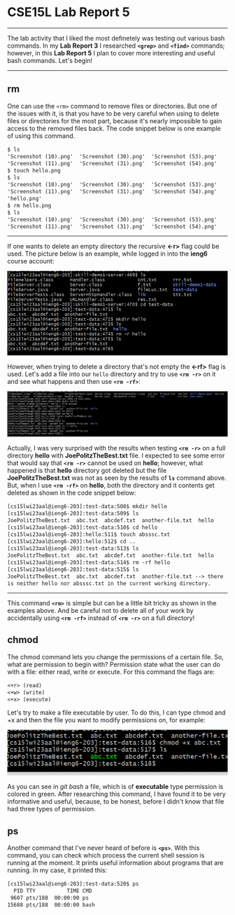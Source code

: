 # CSE15L Lab Report 5
***
The lab activity that I liked the most definetely was testing out various bash commands. In my **Lab Report 3** I researched **`<grep>`** and **`<find>`** commands; however, in this **Lab Report 5** I plan to cover more interesting and useful bash commands. Let's begin!
***
## rm
One can use the `<rm>` command to remove files or directories. But one of the issues with it, is that you have to be very careful when using to delete files or directories for the most part, because it's nearly impossible to gain access to the removed files back. The code snippet below is one example of using this command.
```
$ ls
'Screenshot (10).png'  'Screenshot (30).png'  'Screenshot (53).png'
'Screenshot (11).png'  'Screenshot (31).png'  'Screenshot (54).png'
$ touch hello.png
$ ls
'Screenshot (10).png'  'Screenshot (30).png'  'Screenshot (53).png'
'Screenshot (11).png'  'Screenshot (31).png'  'Screenshot (54).png'
'hello.png'
$ rm hello.png
$ ls
'Screenshot (10).png'  'Screenshot (30).png'  'Screenshot (53).png'
'Screenshot (11).png'  'Screenshot (31).png'  'Screenshot (54).png'
```
***
If one wants to delete an empty directory the recursive **<-r>** flag could be used. The picture below is an example, while logged in into the **ieng6** course account:

![Image1](rm-r.png)

However, when trying to delete a directory that's not empty the **<-rf>** flag is used. Let's add a file into our `hello` directory and try to use **`<rm -r>`** on it and see what happens and then use **`<rm -rf>`**:

![Image2](rm-rf.png)

Actually, I was very surprised with the results when testing **`<rm -r>`** on a full directory **hello** with **JoePolitzTheBest.txt** file. I expected to see some error that would say that **`<rm -r>`** cannot be used on **hello**; however, what happened is that **hello** directory got deleted but the file **JoePolitzTheBest.txt** was not as seen by the results of **`ls`** command above. But, when I use **`<rm -rf>`** on **hello**, both the directory and it contents get deleted as shown in the code snippet below:
```
[cs15lwi23aal@ieng6-203]:test-data:508$ mkdir hello
[cs15lwi23aal@ieng6-203]:test-data:509$ ls
JoePolitzTheBest.txt  abc.txt  abcdef.txt  another-file.txt  hello
[cs15lwi23aal@ieng6-203]:test-data:510$ cd hello
[cs15lwi23aal@ieng6-203]:hello:511$ touch absssc.txt
[cs15lwi23aal@ieng6-203]:hello:512$ cd ..
[cs15lwi23aal@ieng6-203]:test-data:513$ ls
JoePolitzTheBest.txt  abc.txt  abcdef.txt  another-file.txt  hello
[cs15lwi23aal@ieng6-203]:test-data:514$ rm -rf hello
[cs15lwi23aal@ieng6-203]:test-data:515$ ls
JoePolitzTheBest.txt  abc.txt  abcdef.txt  another-file.txt --> there is neither hello nor absssc.txt in the current working directory.
```
***
This command **`<rm>`** is simple but can be a little bit tricky as shown in the examples above. And be careful not to delete all of your work by accidentally using **`<rm -rf>`** instead of **`<rm -r>`** on a full directory!

## chmod
The chmod command lets you change the permissions of a certain file. So, what are permission to begin with? Permission state what the user can do with a file: either read, write or execute. For this command the flags are:
```
<+r> (read)
<+w> (write)
<+x> (execute)
```
Let's try to make a file executable by user. To do this, I can type chmod and +x and then the file you want to modify permissions on, for example:

![Image3](chmod+x.png)

As you can see in *git bash* a file, which is of **executable** type permission is colored in green. After researching this command, I have found it to be very informative and useful, because, to be honest, before I didn't know that file had three types of permission.

## ps
Another command that I've never heard of before is **`<ps>`**. With this command, you can check which process the current shell session is running at the moment. It prints useful information about programs that are running. In my case, it printed this:
```
[cs15lwi23aal@ieng6-203]:test-data:520$ ps
  PID TTY          TIME CMD
 9607 pts/188  00:00:00 ps
15688 pts/188  00:00:00 bash
```
